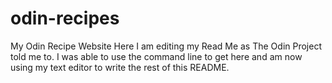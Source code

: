 # odin-recipes
My Odin Recipe Website
Here I am editing my Read Me as The Odin Project told me to.
I was able to use the command line to get here and am now using
my text editor to write the rest of this README.